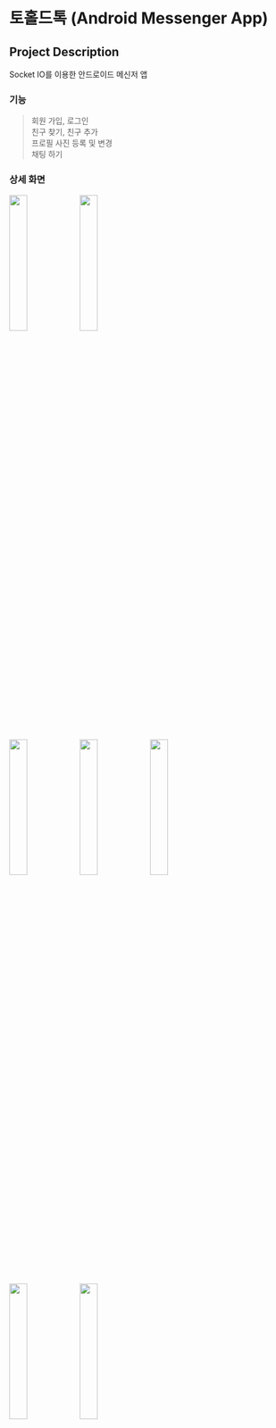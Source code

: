 # 토홀드톡 (Android Messenger App)    
## Project Description    
     
Socket IO를 이용한 안드로이드 메신저 앱

### 기능
> 회원 가입, 로그인    
> 친구 찾기, 친구 추가    
> 프로필 사진 등록 및 변경    
> 채팅 하기

### 상세 화면
<div><img src="https://user-images.githubusercontent.com/56947879/80813778-a178e000-8c05-11ea-9cde-38569e00f2d6.png"  width="25%" height="25%"><img src="https://user-images.githubusercontent.com/56947879/80813818-b6557380-8c05-11ea-822d-707734e66247.png"  width="25%" height="25%"></div>
<div><img src="https://user-images.githubusercontent.com/56947879/80813874-d71dc900-8c05-11ea-8c67-2a6954436e42.png"  width="25%" height="25%"><img src="https://user-images.githubusercontent.com/56947879/80815298-590ef180-8c08-11ea-9243-1e6b232f235a.png"  width="25%" height="25%"><img src="https://user-images.githubusercontent.com/56947879/80813926-e9980280-8c05-11ea-80c0-c1ef2bbaf9dd.png"  width="25%" height="25%"></div>    
<div><img src="https://user-images.githubusercontent.com/56947879/80813942-f3ba0100-8c05-11ea-9ca9-b4406f04c2a9.png"  width="25%" height="25%"><img src="https://user-images.githubusercontent.com/56947879/80813962-fae10f00-8c05-11ea-9efc-ca3b2ee98666.png"  width="25%" height="25%"></div>